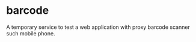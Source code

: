 # barcode
A temporary service to test a web application with proxy barcode scanner such mobile phone.
